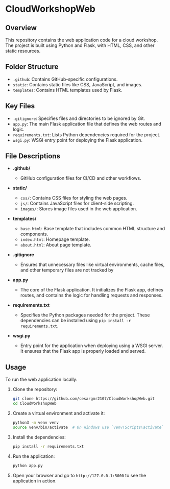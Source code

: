 # CloudWorkshopWeb

## Overview

This repository contains the web application code for a cloud workshop. The project is built using Python and Flask, with HTML, CSS, and other static resources.

## Folder Structure

- `.github`: Contains GitHub-specific configurations.
- `static`: Contains static files like CSS, JavaScript, and images.
- `templates`: Contains HTML templates used by Flask.

## Key Files

- `.gitignore`: Specifies files and directories to be ignored by Git.
- `app.py`: The main Flask application file that defines the web routes and logic.
- `requirements.txt`: Lists Python dependencies required for the project.
- `wsgi.py`: WSGI entry point for deploying the Flask application.

## File Descriptions

- **.github/**
  - GitHub configuration files for CI/CD and other workflows.

- **static/**
  - `css/`: Contains CSS files for styling the web pages.
  - `js/`: Contains JavaScript files for client-side scripting.
  - `images/`: Stores image files used in the web application.

- **templates/**
  - `base.html`: Base template that includes common HTML structure and components.
  - `index.html`: Homepage template.
  - `about.html`: About page template.

- **.gitignore**
  - Ensures that unnecessary files like virtual environments, cache files, and other temporary files are not tracked by 

- **app.py**
  - The core of the Flask application. It initializes the Flask app, defines routes, and contains the logic for handling requests and responses.

- **requirements.txt**
  - Specifies the Python packages needed for the project. These dependencies can be installed using `pip install -r requirements.txt`.

- **wsgi.py**
  - Entry point for the application when deploying using a WSGI server. It ensures that the Flask app is properly loaded and served.

## Usage

To run the web application locally:

1. Clone the repository:
   ```bash
   git clone https://github.com/cesargmr2107/CloudWorkshopWeb.git
   cd CloudWorkshopWeb
   ```

2. Create a virtual environment and activate it:
   ```bash
   python3 -m venv venv
   source venv/bin/activate  # On Windows use `venv\Scripts\activate`
   ```

3. Install the dependencies:
   ```bash
   pip install -r requirements.txt
   ```

4. Run the application:
   ```bash
   python app.py
   ```

5. Open your browser and go to `http://127.0.0.1:5000` to see the application in action.

